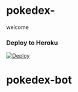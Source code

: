 # pokedex-
welcome
### Deploy to Heroku
[![Deploy](https://www.herokucdn.com/deploy/button.svg)](https://heroku.com/deploy?template=https://github.com/iniyanv/pokedex-)
# pokedex-bot
